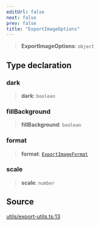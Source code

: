 ```yaml
---
editUrl: false
next: false
prev: false
title: "ExportImageOptions"
---
```


> **ExportImageOptions**: `object`

## Type declaration

### dark

> **dark**: `boolean`

### fillBackground

> **fillBackground**: `boolean`

### format

> **format**: [`ExportImageFormat`](/api-core/namespaces/exportutils/type-aliases/exportimageformat/)

### scale

> **scale**: `number`

## Source

[utils/export-utils.ts:13](https://github.com/dgmjs/dgmjs/blob/main/packages/core/src/utils/export-utils.ts#L13)
